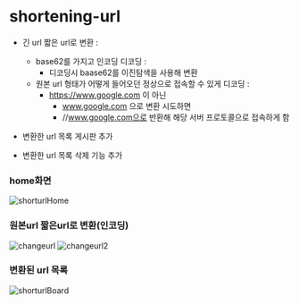 # shortening-url

* 긴 url 짧은 url로 변환 :
	* base62를 가지고 인코딩 디코딩 :
		* 디코딩시 baase62를 이진탐색을 사용해 변환
	* 원본 url 형태가 어떻게 들어오던 정상으로 접속할 수 있게 디코딩 :
	  * https://www.google.com 이 아닌
		* www.google.com 으로 변환 시도하면
		* //www.google.com으로 반환해 해당 서버 프로토콜으로 접속하게 함

* 변환한 url 목록 게시판 추가 
* 변환한 url 목록 삭제 기능 추가

### home화면
![shorturlHome](https://user-images.githubusercontent.com/70901928/214249618-ab3da5ad-dea6-447c-87ec-d26db1f341f4.png)

### 원본url 짧은url로 변환(인코딩)
![changeurl](https://user-images.githubusercontent.com/70901928/214249649-59103a92-9266-4607-a0ca-b53e0089c9fe.png)
![changeurl2](https://user-images.githubusercontent.com/70901928/214249663-f03f9468-6ac2-43d8-bf9d-48235fe8cd9d.png)

### 변환된 url 목록
![shorturlBoard](https://user-images.githubusercontent.com/70901928/214249684-ce8b9228-024b-46d4-b744-c615c7762d97.png)
